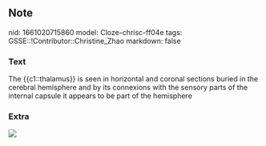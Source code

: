 ## Note
nid: 1661020715860
model: Cloze-chrisc-ff04e
tags: GSSE::!Contributor::Christine_Zhao
markdown: false

### Text
<div>
  <div>
    <div>
      <div>
        The {{c1::thalamus}} is seen in horizontal and coronal
        sections buried in the cerebral hemisphere and by its
        connexions with the sensory parts of the internal capsule
        it appears to be part of the hemisphere
      </div>
    </div>
  </div>
</div>

### Extra
<img src="Screen%20Shot%202021-09-13%20at%2011.36.59%20am.png">
